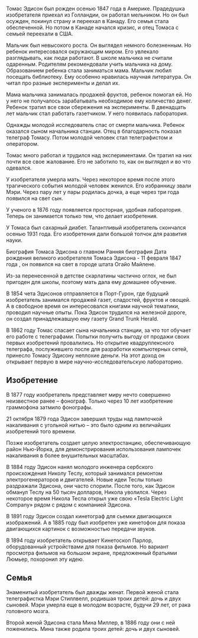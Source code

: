 Томас Эдисон был рожден осенью 1847 года в Америке. Прадедушка изобретателя приехал из Голландии, он работал мельником. Но он был осужден, покинул страну и переехал в Канаду. Его семья стала обеспеченной. Но потом в Канаде начался кризис, и отец Томаса с семьей переехали в США.

Мальчик был невысокого роста. Он выглядел немного болезненным. Но ребенок интересовался окружающим миром. Его увлекало разглядывать, как люди работают. В школе мальчика не считали одаренным. Родителям рекомендовали учить мальчика на дому. Образованием ребенка стала заниматься мама. Мальчик любил посещать библиотеку. Ему особенно нравилась научная литература. Он читал про разные эксперименты и делал их.

Мама мальчика занималась продажей фруктов, ребенок помогал ей. Но у него не получалось зарабатывать необходимое ему количество денег. Ребенок тратил все свои сбережения на эксперименты. В двенадцать лет мальчик стал работать газетчиком. У него появилась лаборатория.

Однажды молодой исследователь спас от смерти мальчика. Ребенок оказался сыном начальника станции. Отец в благодарность показал телеграф Томасу. Потом молодой человек стал телеграфистом и оператором.

Томас много работал и трудился над экспериментами. Он тратил на них почти все свое жалование. Его не заботило то, как он выглядел и во что одевался.

У изобретателя умерла мать. Через некоторое время после этого трагического события молодой человек женился. Его избранницу звали Мэри. Через пару лет у пары родилась дочка, а еще через три года появился на свет сын.

У ученого в 1876 году появляется просторная, удобная лаборатория. Теперь он занимается только тем, что делает изобретения.

У Томаса был сахарный диабет. Талантливый изобретатель скончался осенью 1931 года. Его изобретения дали большой толчок для развития науки.

Биография Томаса Эдисона о главном
Ранняя биография
Дата рождения великого изобретателя Томаcа Эдисона - 11 февраля 1847 года , он появился на свет в городе штата Огайо Майлене.

Из-за перенесенной в детстве скарлатины частично оглох, не был пригоден для школы, поэтому мать дала ему домашнее обучение.

В 1854 чета Эдисонов отправляется в Порт-Гурон, где будущий изобретатель занимался продажей газет, сладостей, фруктов и овощей. А в свободное время он интересовался книгами научной тематики, проводил научные опыты.  Пока Эдисон трудился на железной дороге, он создал принадлежавшую ему газету Grand Trunk Herald.
 
В 1862 году Томас спасает сына начальника станции, за что тот обучает его работе с  телеграфами. Попытки получить выгоду от продажи своих первых изобретений провалились. Но открытие квадруплексного телеграфа, послужившего после для разработки компьютерных сетей, принесло Томасу Эдисону неплохие деньги. На этот доход он открывает первую в мире научно-исследовательскую лабораторию.

## Изобретение
В 1877 году изобретатель представляет миру нечто совершенно неизвестное ранее – фонограф. Только через 10 лет изобретение граммофона затмило фонографы.

21 октября 1879 года Эдисон завершил труды над лампочкой накаливания с угольной нитью – это было одним из величайших изобретений того времени.

Позже изобретатель создает целую электростанцию, обеспечивающую район Нью-Йорка, для демонстрирования использования лампочек накаливания в более внушительных масштабах.

В 1884 году Эдисон нанял молодого инженера сербского происхождения Николу Теслу, который занимался ремонтом электрогенераторов  и двигателей. Новые идеи Теслы только раздражали Эдисона, они часто спорили. После того, как Эдисон обманул Теслу на 50  тысяч долларов, Никола уволился. Через некоторое время Никола Тесла открыл уже свою «Tesla Electric Light Company» рядом с рядом с компанией Эдисона.

В 1891 году Эдисон создал кинетограф для сьемки двигающихся изображений.  А в 1885 году был изобретен уже кинетофон для показа двигающихся картинок с возможностью передачи звуков.

В 1894 году изобретатель открывает Кинетоскоп Парлор, оборудованный устройствами для показа фильмов.  Но вариант просмотра фильмов на большом экране, предложенный братьями Люмьер, похоронил эту идею.

## Семья
Знаменитый изобретатель был дважды женат. Первой женой стала телеграфистка Мэри Стиллвелл, родившая троих детей: дочь и двух сыновей. Мэри умерла еще в молодом возрасте, будучи 29 лет, от рака головного мозга.

Второй женой Эдисона стала Мина Миллер, в 1886 году они с ней поженились. Мина также родила троих детей: дочь и двух сыновей.